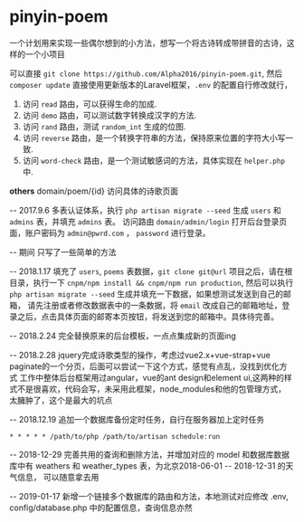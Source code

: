 # pinyin-poem
一个计划用来实现一些偶尔想到的小方法，想写一个将古诗转成带拼音的古诗，这样的一个小项目

可以直接 `git clone https://github.com/Alpha2016/pinyin-poem.git`, 然后 `composer update` 直接使用更新版本的Laravel框架，`.env` 的配置自行修改就行，
1. 访问 `read` 路由，可以获得生命的加成.
2. 访问 `demo` 路由，可以测试数字转换成汉字的方法.
3. 访问 `rand` 路由，测试 `random_int` 生成的位图.
4. 访问 `reverse` 路由，是一个转换字符串的方法，保持原来位置的字符大小写一致.
5. 访问 `word-check` 路由，是一个测试敏感词的方法，具体实现在 `helper.php` 中.

**others**
domain/poem/{id}   访问具体的诗歌页面

-- 2017.9.6
多表认证体系，执行 `php artisan migrate --seed` 生成  `users` 和 `admins` 表，并填充 `admins` 表。
访问路由 `domain/admin/login` 打开后台登录页面，账户密码为 `admin@pwrd.com` ， `password` 进行登录。

-- 期间
只写了一些简单的方法

-- 2018.1.17
填充了 `users`, `poems` 表数据，`git clone git@url` 项目之后，请在根目录，执行一下 `cnpm/npm install && cnpm/npm run production`,
 然后可以执行 `php artisan migrate --seed` 生成并填充一下数据，如果想测试发送到自己的邮箱，
 请先注册或者修改数据表中的一条数据，将 `email` 改成自己的邮箱地址，登录之后，点击具体页面的邮寄本页按钮，将发送到您的邮箱中。具体待完善。

-- 2018.2.24
完全替换原来的后台模板，一点点集成新的页面ing

-- 2018.2.28
jquery完成诗歌类型的操作，考虑过vue2.x+vue-strap+vue paginate的一个分页，后面可以尝试一下这个方式，感觉有点乱，没找到优化方式
工作中整体后台框架用过angular，vue的ant design和element ui,这两种的样式不是很喜欢，代码会写，未采用此框架，node_modules和他的包管理方式，
太臃肿了，这个是最大的坑点

-- 2018.12.19
追加一个数据库备份定时任务，自行在服务器加上定时任务
```
* * * * * /path/to/php /path/to/artisan schedule:run
```

-- 2018-12-29
完善共用的查询和删除方法，并增加对应的 model 和数据库数据库中有 weathers 和 weather_types 表，为北京2018-06-01 -- 2018-12-31 的天气信息，
可以随意拿去用

-- 2019-01-17
新增一个链接多个数据库的路由和方法，本地测试对应修改 .env, config/database.php 中的配置信息，查询信息亦然
